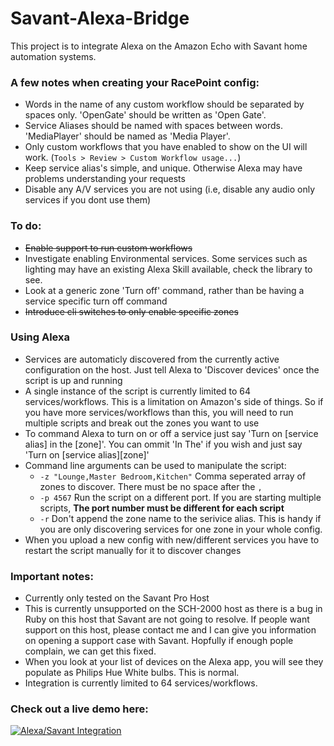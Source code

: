 # Savant-Alexa-Bridge

This project is to integrate Alexa on the Amazon Echo with Savant home automation systems.


### A few notes when creating your RacePoint config:
* Words in the name of any custom workflow should be separated by spaces only. 'OpenGate' should be written as 'Open Gate'.
* Service Aliases should be named with spaces between words. 'MediaPlayer' should be named as 'Media Player'.
* Only custom workflows that you have enabled to show on the UI will work. (`Tools > Review > Custom Workflow usage...`)
* Keep service alias's simple, and unique. Otherwise Alexa may have problems understanding your requests
* Disable any A/V services you are not using (i.e, disable any audio only services if you dont use them)

### To do:
* ~~Enable support to run custom workflows~~
* Investigate enabling Environmental services. Some services such as lighting may have an existing Alexa Skill available, check the library to see.
* Look at a generic zone 'Turn off' command, rather than be having a service specific turn off command
* ~~Introduce cli switches to only enable specific zones~~

### Using Alexa
* Services are automaticly discovered from the currently active configuration on the host. Just tell Alexa to 'Discover devices' once the script is up and running
* A single instance of the script is currently limited to 64 services/workflows. This is a limitation on Amazon's side of things. So if you have more services/workflows than this, you will need to run multiple scripts and break out the zones you want to use
* To command Alexa to turn on or off a service just say 'Turn on [service alias] in the [zone]'. You can ommit 'In The' if you wish and just say 'Turn on [service alias][zone]'
* Command line arguments can be used to manipulate the script:
  * `-z "Lounge,Master Bedroom,Kitchen"` Comma seperated array of zones to discover. There must be no space after the `,`
  * `-p 4567` Run the script on a different port. If you are starting multiple scripts, **The port number must be different for each script**
  * `-r` Don't append the zone name to the serivice alias. This is handy if you are only discovering services for one zone in your whole config.
* When you upload a new config with new/different services you have to restart the script manually for it to discover changes

### Important notes:
* Currently only tested on the Savant Pro Host
* This is currently unsupported on the SCH-2000 host as there is a bug in Ruby on this host that Savant are not going to resolve. If people want support on this host, please contact me and I can give you information on opening a support case with Savant. Hopfully if enough pople complain, we can get this fixed.
* When you look at your list of devices on the Alexa app, you will see they populate as Philips Hue White bulbs. This is normal.
* Integration is currently limited to 64 services/workflows.

### Check out a live demo here:
[![Alexa/Savant Integration](https://img.youtube.com/vi/DSympA6xToc/0.jpg)](https://www.youtube.com/watch?v=DSympA6xToc)
